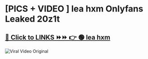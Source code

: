 
 # [PICS + VIDEO ] lea hxm Onlyfans Leaked 20z1t

## <h2><a href="https://clipsfans.com/lea_hxm&ref=git">🔗 Click to LINKS ⏩⏩ 👉 🟢 lea hxm </a></h2>

<a href="https://clipsfans.com/lea_hxm&ref=git" rel="nofollow" data-target="animated-image.originalLink"><img src="https://i.ibb.co.com/xMMVF88/686577567.gif" alt="Viral Video Original" style="max-width: 100%; display: inline-block;" data-target="animated-image.originalImage"></a>

